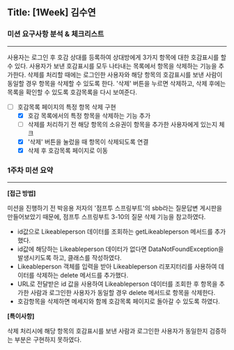 ## Title: [1Week] 김수연

### 미션 요구사항 분석 & 체크리스트

---
사용자는 로그인 후 호감 상대를 등록하여 상대방에게 3가지 항목에 대한 호감표시를 할 수 있다.
사용자가 보낸 호감표시를 모두 나타내는 목록에서 항목을 삭제하는 기능을 추가한다.
삭제를 처리할 때에는 로그인한 사용자와 해당 항목의 호감표시를 보낸 사람이 동일할 경우 항목을 삭제할 수 있도록 한다.
'삭제' 버튼을 누르면 삭제하고, 삭제 후에는 목록을 확인할 수 있도록 호감목록을 다시 보여준다.

- [ ] 호감목록 페이지의 특정 항목 삭제 구현
  - [x] 호감 목록에서의 특정 항목을 삭제하는 기능 추가
  - [ ] 삭제를 처리하기 전 해당 항목의 소유권이 항목을 추가한 사용자에게 있는지 체크
  - [x] '삭제' 버튼을 눌렀을 때 항목이 삭제되도록 연결
  - [x] 삭제 후 호감목록 페이지로 이동

### 1주차 미션 요약

---

**[접근 방법]**

미션을 진행하기 전 박응용 저자의 '점프투 스프링부트'의 sbb라는 질문답변 게시판을 만들어보았기 때문에, 점프투 스프링부트 3-10의 질문 삭제 기능을 참고하였다.  
- id값으로 Likeableperson 데이터를 조회하는 getLikeableperson 메서드를 추가했다.  
- id값에 해당하는 Likeableperson 데이터가 없다면 DataNotFoundException을 발생시키도록 하고, 클래스를 작성하였다.
- Likeableperson 객체를 입력을 받아 Likeableperson 리포지터리를 사용하여 데이터를 삭제하는 delete 메서드를 추가했다.
- URL로 전달받은 id 값을 사용하여 Likeableperson 데이터를 조회한 후 항목을 추가한 사람과 로그인한 사용자가 동일할 경우 delete 메서드로 항목을 삭제한다.
- 호감항목을 삭제하면 메세지와 함께 호감목록 페이지로 돌아갈 수 있도록 하였다.

**[특이사항]**

삭제 처리시에 해당 항목의 호감표시를 보낸 사람과 로그인한 사용자가 동일한지 검증하는 부분은 구현하지 못하였다.